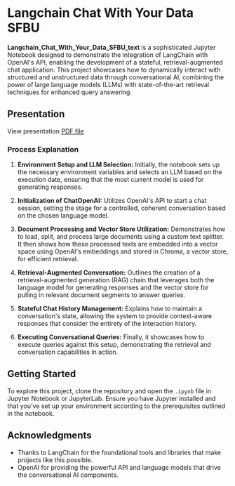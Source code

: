 # Langchain Chat With Your Data SFBU

**Langchain_Chat_With_Your_Data_SFBU_text** is a sophisticated Jupyter Notebook designed to demonstrate the integration of LangChain with OpenAI's API, enabling the development of a stateful, retrieval-augmented chat application. This project showcases how to dynamically interact with structured and unstructured data through conversational AI, combining the power of large language models (LLMs) with state-of-the-art retrieval techniques for enhanced query answering.

## Presentation

View presentation [PDF file](https://drive.google.com/file/d/1DwagNwkgtrK1UbtGwLtfSVOi598XE16n/view?usp=sharing)

### Process Explanation

1. **Environment Setup and LLM Selection:** Initially, the notebook sets up the necessary environment variables and selects an LLM based on the execution date, ensuring that the most current model is used for generating responses.

2. **Initialization of ChatOpenAI:** Utilizes OpenAI's API to start a chat session, setting the stage for a controlled, coherent conversation based on the chosen language model.

3. **Document Processing and Vector Store Utilization:** Demonstrates how to load, split, and process large documents using a custom text splitter. It then shows how these processed texts are embedded into a vector space using OpenAI's embeddings and stored in Chroma, a vector store, for efficient retrieval.

4. **Retrieval-Augmented Conversation:** Outlines the creation of a retrieval-augmented generation (RAG) chain that leverages both the language model for generating responses and the vector store for pulling in relevant document segments to answer queries.

5. **Stateful Chat History Management:** Explains how to maintain a conversation's state, allowing the system to provide context-aware responses that consider the entirety of the interaction history.

6. **Executing Conversational Queries:** Finally, it showcases how to execute queries against this setup, demonstrating the retrieval and conversation capabilities in action.

## Getting Started

To explore this project, clone the repository and open the `.ipynb` file in Jupyter Notebook or JupyterLab. Ensure you have Jupyter installed and that you've set up your environment according to the prerequisites outlined in the notebook.

## Acknowledgments

- Thanks to LangChain for the foundational tools and libraries that make projects like this possible.
- OpenAI for providing the powerful API and language models that drive the conversational AI components.
